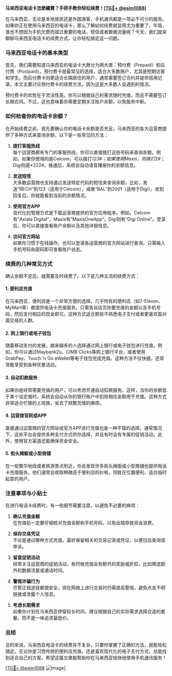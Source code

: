 **马来西亚电话卡怎麽續費？手把手教你轻松续费！[[TG💪+ @esim1088](https://t.me/s/esim1088)]**

在马来西亚，无论是本地居民还是外国游客，手机通讯都是一项必不可少的服务。如果你正在使用马来西亚的电话卡，那么了解如何续费就显得尤为重要了。毕竟，谁也不想因为手机欠费而错过重要的电话、短信或者数据流量呢？今天，我们就来聊聊马来西亚电话卡的续费方式，让你轻松搞定这一问题。

### 马来西亚电话卡的基本类型

首先，我们需要知道马来西亚的电话卡大致分为两大类：预付费（Prepaid）和后付费（Postpaid）。预付费卡是最常见的选择，适合大多数用户，尤其是短期访客和学生。而后付费卡则更适合长期居住的用户，通常需要签订合约并提供信用记录。本文主要讨论预付费卡的续费方法，因为这是大多数人会遇到的情况。

预付费卡的优势在于灵活性高，你可以根据自己的需求随时充值，而且不需要签订长期合同。不过，这也意味着你需要定期关注账户余额，以免服务中断。

### 如何检查你的电话卡余额？

在开始续费之前，首先要确认你的电话卡余额是否充足。马来西亚的各大运营商提供了多种方式来查询余额，以下是一些常见的方法：

1. **拨打客服热线**  
   每个运营商都有专门的客服热线，你可以直接拨打这些号码来查询余额。例如，如果你使用的是Celcom，可以拨打*123#；如果使用Maxis，则拨打*2#；Digi则是*222#。拨通后，系统会自动语音播报你的余额信息。

2. **发送短信**  
   大多数运营商也支持通过发送特定代码的短信来查询余额。比如，发送“RECH”到123（适用于Celcom），或者“BAL”到2001（适用于Digi）。收到回复后，你就能看到当前的余额情况。

3. **使用官方APP**  
   现代化的管理方式是下载运营商提供的官方应用程序。例如，Celcom有“Axiata Digital”，Maxis有“MaxisOneApp”，Digi则有“Digi Online”。登录后，你可以直接查看账户余额以及其他详细信息。

4. **访问官方网站**  
   如果你习惯于在线操作，也可以登录各运营商的官方网站进行查询。只需输入手机号码和密码即可查看账户状态。

### 续费的几种常见方式

确认余额不足后，就需要及时续费了。以下是几种主流的续费方式：

#### 1. **便利店充值**
   在马来西亚，便利店是一个非常方便的选择。几乎所有的便利店（如7-Eleven、MyMart等）都提供电话卡充值服务。只需告诉店员你要充值的金额以及手机号码，然后支付相应的现金即可。这种方式适合那些不熟悉电子支付或者更喜欢面对面交易的人群。

#### 2. **网上银行或电子钱包**
   随着移动支付的发展，越来越多的人选择通过网上银行或电子钱包进行充值。例如，你可以通过Maybank2u、CIMB Clicks等网上银行平台，或者使用GrabPay、Touch ‘n Go eWallet等电子钱包完成充值。这种方法不仅快捷，还常常能享受到各种优惠活动。

#### 3. **自动扣款服务**
   如果你是经常需要充值的用户，可以考虑开通自动扣款服务。这样，当你的余额低于某个设定值时，系统会自动从你的银行账户中扣除相应金额用于充值。这种方式非常适合忙碌的上班族，省去了频繁充值的麻烦。

#### 4. **运营商官网或APP**
   直接通过运营商的官方网站或官方APP进行充值也是一种不错的选择。通常情况下，这些平台会提供多种支付方式供你选择，并且有时会有专属的促销活动。此外，使用官方渠道还能确保资金安全。

#### 5. **街头摊贩或小型商铺**
   在一些繁华地段或者旅游景点附近，你会发现许多街头摊贩或小型商铺也提供电话卡充值服务。他们通常会收取稍微高于便利店的价格，但胜在位置便利，适合临时起意的用户。

### 注意事项与小贴士

在进行电话卡续费时，有一些细节需要注意，以避免不必要的麻烦：

1. **确认充值金额**  
   在充值前一定要仔细核对充值金额和手机号码，以免出错导致资金浪费。

2. **保存交易凭证**  
   不论是通过哪种方式充值，最好保留相关的交易记录或凭证，以便日后查询或申诉。

3. **留意促销活动**  
   经常关注运营商的促销活动，有时候充值会有额外的奖励或折扣，比如赠送额外的数据流量或通话时间。

4. **警惕诈骗行为**  
   尽管正规途径都很安全，但在网络上进行交易时仍需提高警惕，避免点击不明链接或泄露个人信息。

5. **考虑长期需求**  
   如果你计划在马来西亚停留较长时间，建议根据自己的实际需求选择合适的套餐，而不是一味追求最低价。

### 总结

总的来说，马来西亚电话卡的续费并不复杂，只要你掌握了正确的方法，就能轻松搞定。无论你是习惯传统的便利店充值，还是喜欢现代化的电子支付方式，总能找到适合自己的方案。希望这篇文章能帮助你在马来西亚愉快地使用手机通讯服务！

[[TG💪+ @esim1088](https://t.me/s/esim1088) ![Image](https://i.postimg.cc/4NQfJmqS/Snipaste-2025-05-13-00-14-12.png)]